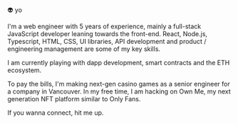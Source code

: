 👽 yo

I'm a web engineer with 5 years of experience, mainly a full-stack JavaScript developer leaning towards the front-end.
React, Node.js, Typescript, HTML, CSS, UI libraries, API development and product / engineering management are some of my key skills.

I am currently playing with dapp development, smart contracts and the ETH ecosystem.

To pay the bills, I'm making next-gen casino games as a senior engineer for a company in Vancouver.
In my free time, I am hacking on Own Me, my next generation NFT platform similar to Only Fans.

If you wanna connect, hit me up.
